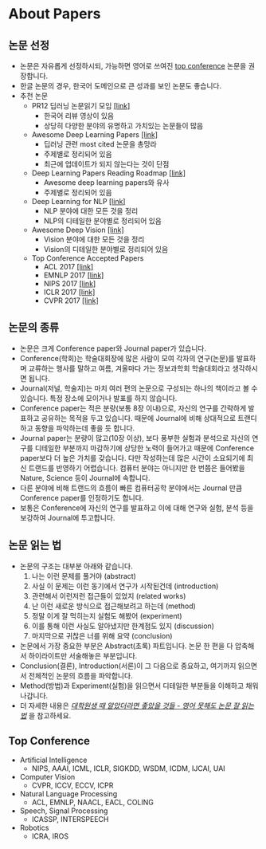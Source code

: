 # About Papers


## 논문 선정
* 논문은 자유롭게 선정하시되, 가능하면 영어로 쓰여진 [top conference](#top-conference) 논문을 권장합니다.
* 한글 논문의 경우, 한국어 도메인으로 큰 성과를 보인 논문도 좋습니다.
* 추천 논문
	* PR12 딥러닝 논문읽기 모임 [[link]](https://www.youtube.com/playlist?list=PLlMkM4tgfjnJhhd4wn5aj8fVTYJwIpWkS)
		* 한국어 리뷰 영상이 있음
		* 상당히 다양한 분야의 유명하고 가치있는 논문들이 많음
	* Awesome Deep Learning Papers [[link]](https://github.com/terryum/awesome-deep-learning-papers)
		* 딥러닝 관련 most cited 논문을 총망라
		* 주제별로 정리되어 있음
		* 최근에 업데이트가 되지 않는다는 것이 단점
	* Deep Learning Papers  Reading Roadmap [[link]](https://github.com/songrotek/Deep-Learning-Papers-Reading-Roadmap)
		* Awesome deep learning papers와 유사
		* 주제별로 정리되어 있음
	* Deep Learning for NLP [[link]](https://github.com/andrewt3000/DL4NLP)
		* NLP 분야에 대한 모든 것을 정리
		* NLP의 디테일한 분야별로 정리되어 있음
	* Awesome Deep Vision [[link]](https://github.com/kjw0612/awesome-deep-vision)
		* Vision 분야에 대한 모든 것을 정리
		* Vision의 디테일한 분야별로 정리되어 있음
	* Top Conference Accepted Papers
		* ACL 2017 [[link]](https://acl2017.wordpress.com/2017/04/05/accepted-papers-and-demonstrations/)
		* EMNLP 2017 [[link]](http://emnlp2017.net/accepted-papers.html)
		* NIPS 2017 [[link]](https://nips.cc/Conferences/2017/Schedule?type=Poster)
		* ICLR 2017 [[link]](https://openreview.net/group?id=ICLR.cc/2017/conference)
		* CVPR 2017 [[link]](http://openaccess.thecvf.com/CVPR2017.py)


## 논문의 종류
* 논문은 크게 Conference paper와 Journal paper가 있습니다. 
* Conference(학회)는 학술대회장에 많은 사람이 모여 각자의 연구(논문)를 발표하며 교류하는 행사를 말하고 여름, 겨울마다 가는 정보과학회 학술대회라고 생각하시면 됩니다.
* Journal(저널, 학술지)는 마치 여러 편의 논문으로 구성되는 하나의 책이라고 볼 수 있습니다. 특정 장소에 모이거나 발표를 하지 않습니다.
* Conference paper는 적은 분량(보통 8장 이내)으로, 자신의 연구를 간략하게 발표하고 공유하는 목적을 두고 있습니다. 때문에 Journal에 비해 상대적으로 트랜디하고 동향을 파악하는데 좋을 듯 합니다.
* Journal paper는 분량이 많고(10장 이상), 보다 풍부한 실험과 분석으로 자신의 연구를 디테일한 부분까지 마감하기에 상당한 노력이 들어가고 때문에 Conference paper보다 더 높은 가치를 갖습니다. 다만 작성하는데 많은 시간이 소요되기에 최신 트랜드를 반영하기 어렵습니다. 컴퓨터 분야는 아니지만 한 번쯤은 들어봤을 Nature, Science 등이 Journal에 속합니다.
* 다른 분야에 비해 트랜드의 흐름이 빠른 컴퓨터공학 분야에서는 Journal 만큼 Conference paper를 인정하기도 합니다.
* 보통은 Conference에 자신의 연구를 발표하고 이에 대해 연구와 실험, 분석 등을 보강하여 Journal에 투고합니다.


## 논문 읽는 법
* 논문의 구조는 대부분 아래와 같습니다.
	1. 나는 이런 문제를 풀거야 (abstract)
	2. 사실 이 문제는 이런 동기에서 연구가 시작된건데 (introduction)
	3. 관련해서 이런저런 접근들이 있었지 (related works)
	4. 난 이런 새로운 방식으로 접근해보려고 하는데 (method)
	5. 정말 이게 잘 먹히는지 실험도 해봤어 (experiment)
	6. 이를 통해 이런 사실도 알아냈지만 한계점도 있지 (discussion)
	7. 마지막으로 귀찮은 너를 위해 요약 (conclusion)
* 논문에서 가장 중요한 부분은 Abstract(초록) 파트입니다. 논문 한 편을 다 압축해서 하이라이트만 서술해놓은 부분입니다.
* Conclusion(결론), Introduction(서론)이 그 다음으로 중요하고, 여기까지 읽으면서 전체적인 논문의 흐름을 파악합니다.
* Method(방법)과 Experiment(실험)을 읽으면서 디테일한 부분들을 이해하고 채워나갑니다.
* 더 자세한 내용은 *[대학원생 때 알았더라면 좋았을 것들 - 영어 못해도 논문 잘 읽는 법](http://gradschoolstory.net/terry/readingpapers/)* 을 참고하세요.


## Top Conference
* Artificial Intelligence
	* NIPS, AAAI, ICML, ICLR, SIGKDD, WSDM, ICDM, IJCAI, UAI
* Computer Vision
	* CVPR, ICCV, ECCV, ICPR
* Natural Language Processing
	* ACL, EMNLP, NAACL, EACL, COLING
* Speech, Signal Processing
	* ICASSP, INTERSPEECH
* Robotics
	* ICRA, IROS











